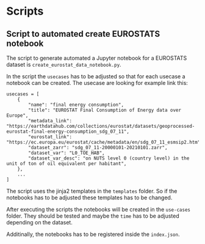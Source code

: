# Scripts

## Script to automated create EUROSTATS notebook

The script to generate automated a Jupyter notebook for a EUROSTATS dataset
is `create_eurostat_data_notebook.py`.

In the script the `usecases` has to be adjusted so that for each usecase a notebook can be created. The usecase are looking for example link this:

```
usecases = [
    {
        "name": "final energy consumption",
        "title": "EUROSTAT Final Consumption of Energy data over Europe",
        "metadata_link": "https://earthdatahub.com/collections/eurostat/datasets/geoprocessed-eurostat-final-energy-consumption_sdg_07_11",
        "eurostat_link": "https://ec.europa.eu/eurostat/cache/metadata/en/sdg_07_11_esmsip2.htm",
        "dataset_zarr": "sdg_07_11-20000101-20210101.zarr",
        "dataset_var": "L0_TOE_HAB",
        "dataset_var_desc": "on NUTS level 0 (country level) in the unit of ton of oil equivalent per habitant",
    },
    ...
]
```

The script uses the jinja2 templates in the `templates` folder. So if the notebooks has to be adjusted these templates has to be changed.

After executing the scripts the notebooks will be created in the `use-cases` folder. They should be tested and maybe the `time` has to be adjusted depending on the dataset.

Additinally, the notebooks has to be registered inside the `index.json`.
